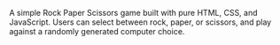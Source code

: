 A simple Rock Paper Scissors game built with pure HTML, CSS, and JavaScript.
Users can select between rock, paper, or scissors, and play against a randomly generated computer choice.
